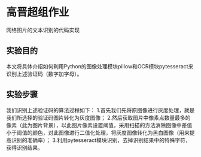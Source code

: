 
# 高晋超组作业
网络图片的文本识别的代码实现

## 实验目的
本文将具体介绍如何利用Python的图像处理模块pillow和OCR模块pytesseract来识别上述验证码（数字加字母）。

## 实验步骤
我们识别上述验证码的算法过程如下：
1.首先我们先将原图像进行灰度处理，就是我们所选择的验证码图片转化为灰度图像；
2.然后获取图片中像素点数量最多的像素（此为图片背景），以此图片像素设置阈值，采用扫描的方法消除图像中差值小于阈值的颜色，对此图像进行二值化处理，将灰度图像转化为黑白图像（用来提高识别的准确率）；
3.利用pytesseract模块识别，去掉识别结果中的特殊字符，获得识别结果。







